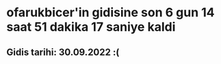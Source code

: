 # ofarukbicer'in gidisine son 6 gun 14 saat 51 dakika 17 saniye kaldi

## Gidis tarihi: 30.09.2022 :(